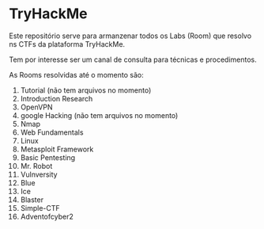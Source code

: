 # TryHackMe

Este repositório serve para armanzenar todos os Labs (Room) que resolvo ns CTFs da plataforma TryHackMe.

Tem por interesse ser um canal de consulta para técnicas e procedimentos.

As Rooms resolvidas até o momento são:

1. Tutorial (não tem arquivos no momento)
2. Introduction Research
3. OpenVPN
4. google Hacking (não tem arquivos no momento)
5. Nmap
6. Web Fundamentals
7. Linux
8. Metasploit Framework
9. Basic Pentesting
10. Mr. Robot
11. Vulnversity
12. Blue 
13. Ice
14. Blaster
15. Simple-CTF
16. Adventofcyber2
